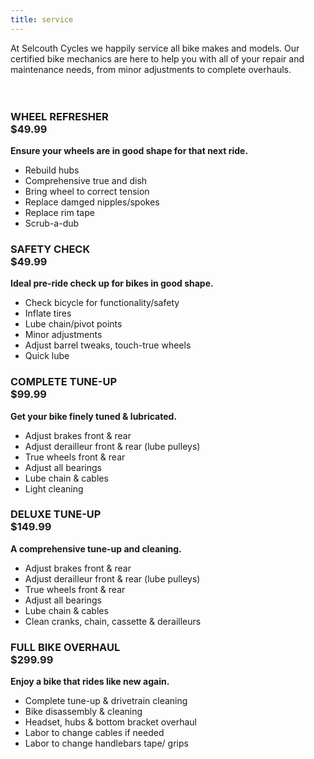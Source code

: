 ```yaml
---
title: service
---
```

<section>
	At Selcouth Cycles we happily service all bike makes and models. Our certified bike mechanics are here to help you with all of your repair and maintenance needs, from minor adjustments to complete overhauls. 
<br><br><br>
</section>	
	
<section>
	<h3 class="major">WHEEL REFRESHER<br/>$49.99</h3>
	<b>Ensure your wheels are in good shape for that next ride.</b>
	<ul>
		<li>Rebuild hubs</li>
		<li>Comprehensive true and dish</li>
		<li>Bring wheel to correct tension</li>
		<li>Replace damged nipples/spokes</li>
		<li>Replace rim tape</li>
		<li>Scrub-a-dub</li>
	</ul>
</section>
	
<section>
	<h3 class="major">SAFETY CHECK<br/>$49.99</h3>
	<b>Ideal pre-ride check up for bikes in good shape.</b>
	<ul>
		<li>Check bicycle for functionality/safety</li>
		<li>Inflate tires</li>
		<li>Lube chain/pivot points</li>
		<li>Minor adjustments</li>
		<li>Adjust barrel tweaks, touch-true wheels</li>
		<li>Quick lube</li>
	</ul>
</section>
	
<section>
	<h3 class="major">COMPLETE TUNE-UP<br/>$99.99</h3>
	<b>Get your bike finely tuned & lubricated.</b>
	<ul>
		<li>Adjust brakes front & rear</li>
		<li>Adjust derailleur front & rear (lube pulleys)</li>
		<li>True wheels front & rear</li>
		<li>Adjust all bearings</li>
		<li>Lube chain & cables</li>
		<li>Light cleaning</li>
	</ul>
</section>
	
<section>
	<h3 class="major">DELUXE TUNE-UP<br/>$149.99</h3>
	<b>A comprehensive tune-up and cleaning.</b>
	<ul>
		<li>Adjust brakes front & rear</li>
		<li>Adjust derailleur front & rear (lube pulleys)</li>
		<li>True wheels front & rear</li>
		<li>Adjust all bearings</li>
		<li>Lube chain & cables</li>
		<li>Clean cranks, chain, cassette & derailleurs</li>
	</ul>
</section>
	
<section>
	<h3 class="major">FULL BIKE OVERHAUL<br/>$299.99</h3>
	<b>Enjoy a bike that rides like new again.</b>
	<ul>
		<li>Complete tune-up & drivetrain cleaning</li>
		<li>Bike disassembly & cleaning</li>
		<li>Headset, hubs & bottom bracket overhaul</li>
		<li>Labor to change cables if needed</li>
		<li>Labor to change handlebars tape/ grips</li>
	</ul>
</section>
